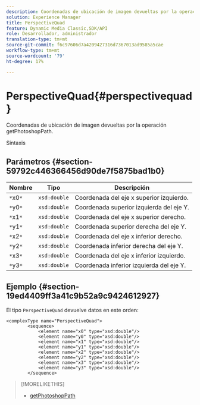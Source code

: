 ```yaml
---
description: Coordenadas de ubicación de imagen devueltas por la operación getPhotoshopPath.
solution: Experience Manager
title: PerspectiveQuad
feature: Dynamic Media Classic,SDK/API
role: Desarrollador, administrador
translation-type: tm+mt
source-git-commit: f6c97606d7a4209427316d7367013ad9585a5cae
workflow-type: tm+mt
source-wordcount: '79'
ht-degree: 17%

---
```



# PerspectiveQuad{#perspectivequad}

Coordenadas de ubicación de imagen devueltas por la operación getPhotoshopPath.

Sintaxis

## Parámetros {#section-59792c446366456d90de7f5875bad1b0}

| Nombre | Tipo | Descripción |
|---|---|---|
| `*`x0`*` | `xsd:double` | Coordenada del eje x superior izquierdo. |
| `*`y0`*` | `xsd:double` | Coordenada superior izquierda del eje Y. |
| `*`x1`*` | `xsd:double` | Coordenada del eje x superior derecho. |
| `*`y1`*` | `xsd:double` | Coordenada superior derecha del eje Y. |
| `*`x2`*` | `xsd:double` | Coordenada del eje x inferior derecho. |
| `*`y2`*` | `xsd:double` | Coordenada inferior derecha del eje Y. |
| `*`x3`*` | `xsd:double` | Coordenada del eje x inferior izquierdo. |
| `*`y3`*` | `xsd:double` | Coordenada inferior izquierda del eje Y. |

## Ejemplo {#section-19ed4409ff3a41c9b52a9c9424612927}

El tipo `PerspectiveQuad` devuelve datos en este orden:

```
<complexType name="PerspectiveQuad">
        <sequence>
            <element name="x0" type="xsd:double"/>
            <element name="y0" type="xsd:double"/>
            <element name="x1" type="xsd:double"/>
            <element name="y1" type="xsd:double"/>
            <element name="x2" type="xsd:double"/>
            <element name="y2" type="xsd:double"/>
            <element name="x3" type="xsd:double"/>
            <element name="y3" type="xsd:double"/>
        </sequence>
```

>[!MORELIKETHIS]
>
>* [getPhotoshopPath](../../operations/c-operations-intro/c-methods/r-get-photoshop-path.md#reference-545f902f84194951ac04e947fdc803b9)

